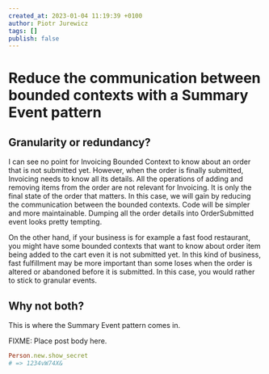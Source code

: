 ```yaml
---
created_at: 2023-01-04 11:19:39 +0100
author: Piotr Jurewicz
tags: []
publish: false
---
```


# Reduce the communication between bounded contexts with a Summary Event pattern

## Granularity or redundancy?

I can see no point for Invoicing Bounded Context to know about an order that is not submitted yet.
However, when the order is finally submitted, Invoicing needs to know all its details.
All the operations of adding and removing items from the order are not relevant for Invoicing.
It is only the final state of the order that matters.
In this case, we will gain by reducing the communication between the bounded contexts. Code will be simpler and more maintainable.
Dumping all the order details into OrderSubmitted event looks pretty tempting.


On the other hand, if your business is for example a fast food restaurant, you might have some bounded contexts that want to know about order item being added to the cart even it is not submitted yet.
In this kind of business, fast fulfillment may be more important than some loses when the order is altered or abandoned before it is submitted.
In this case, you would rather to stick to granular events.


## Why not both?

This is where the Summary Event pattern comes in.


<!-- more -->

FIXME: Place post body here.

```ruby
Person.new.show_secret
# => 1234vW74X&
```
